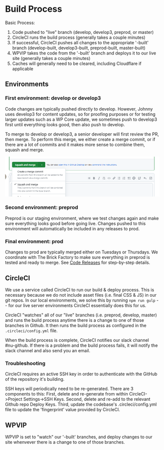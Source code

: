 # Build Process

Basic Process:

1) Code pushed to "live" branch (develop, develop3, preprod, or master)
2) CircleCI runs the build process (generally takes a couple minutes)
3) If successful, CircleCI pushes all changes to the appropriate '-built' branch (develop-built, develop3-built, preprod-built, master-built)
4) WPVIP takes the code from the '-built' branch and deploys it to our live site (generally takes a couple minutes)
5) Caches will generally need to be cleared, including Cloudflare if applicable

## Environments

### First environment: develop or develop3

Code changes are typically pushed directly to develop. However, Johnny uses develop3 for content updates, so for proofing purposes or for testing larger updates such as a WP Core update, we sometimes push to develop3 first until everything looks good, then also push to develop.

To merge to develop or develop3, a senior developer will first review the PR, then merge. To perform this merge, we either create a merge commit, or if there are a lot of commits and it makes more sense to combine them, squash and merge.

![Merge commit or squash and merge](../_images/develop-merge.png)

### Second environment: preprod

Preprod is our staging environment, where we test changes again and make sure everything looks good before going live. Changes pushed to this environment will automatically be included in any releases to prod.

### Final environment: prod

Changes to prod are typically merged either on Tuesdays or Thursdays. We coordinate with The Brick Factory to make sure everything in preprod is tested and ready to merge. See [Code Releases](https://nationaluniversitysystem.github.io/dev-knowledge-hub/#/dev-workflows/code-releases) for step-by-step details.

## CircleCI

We use a service called CircleCI to run our build & deploy process. This is necessary because we do not include asset files (i.e. final CSS & JS) in our git repos. In our local environments, we solve this by running `npm run gulp` -- for our live server environments CircleCI essentially does this for us.

CircleCI "watches" all of our "live" branches (i.e. preprod, develop, master) and runs the build process anytime there is a change to one of those branches in Github. It then runs the build process as configured in the `.circleci/config.yml` file.

When the build process is complete, CircleCI notifies our slack channel #nu-github. If there is a problem and the build process fails, it will notify the slack channel and also send you an email.


### Troubleshooting

CircleCI requires an active SSH key in order to authenticate with the GitHub of the repository it's building.

SSH keys will periodically need to be re-generated. There are 3 components to this: First, delete and re-generate from within CircleCI->Project Settings->SSH Keys. Second, delete and re-add to the relevant Github repo Deploy Keys. Third, update the codebase's .circleci/config.yml file to update the 'fingerprint' value provided by CircleCI.

## WPVIP

WPVIP is set to "watch" our '-built' branches, and deploy changes to our site whenvever there is a change to one of those branches.